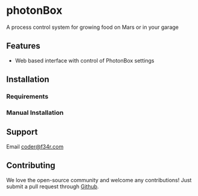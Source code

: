 # photonBox
A process control system for growing food on Mars or in your garage

## Features
- Web based interface with control of PhotonBox settings

## Installation

### Requirements

### Manual Installation

## Support
Email coder@f34r.com

## Contributing
We love the open-source community and welcome any contributions!  Just submit a pull request through [Github](http://github.com).
